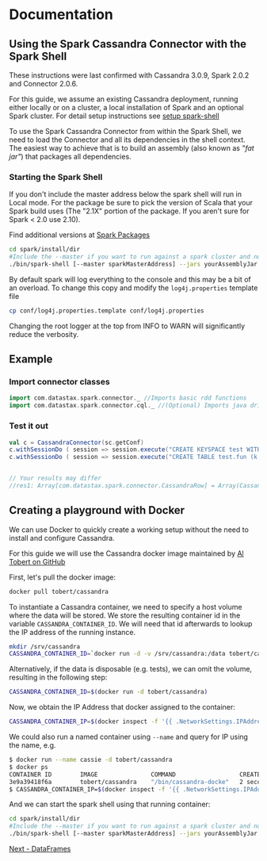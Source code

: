 # Documentation

## Using the Spark Cassandra Connector with the Spark Shell 

These instructions were last confirmed with Cassandra 3.0.9, Spark 2.0.2 and Connector 2.0.6.

For this guide, we assume an existing Cassandra deployment, running either locally or on a cluster, a local installation of Spark and an optional Spark cluster. For detail setup instructions see [setup spark-shell](13_1_setup_spark_shell.md)   

To use the Spark Cassandra Connector from within the Spark Shell, we need to load the Connector and all its dependencies in the shell context. The easiest way to achieve that is to build an assembly (also known as _"fat jar"_) that packages all dependencies.

### Starting the Spark Shell 
If you don't include the master address below the spark shell will run in Local mode. For the package be sure to pick the version
of Scala that your Spark build uses (The "2.1X" portion of the package. If you aren't sure for Spark < 2.0 use 2.10).


Find additional versions at [Spark Packages](https://spark-packages.org/package/datastax/spark-cassandra-connector)
  
```bash
cd spark/install/dir
#Include the --master if you want to run against a spark cluster and not local mode
./bin/spark-shell [--master sparkMasterAddress] --jars yourAssemblyJar --packages datastax:spark-cassandra-connector:2.4.1-s_2.11 --conf spark.cassandra.connection.host=yourCassandraClusterIp
```

By default spark will log everything to the console and this may be a bit of an overload. To change this copy and modify the `log4j.properties` template file
```bash
cp conf/log4j.properties.template conf/log4j.properties
```

Changing the root logger at the top from INFO to WARN will significantly reduce the verbosity.

## Example

### Import connector classes
```scala    
import com.datastax.spark.connector._ //Imports basic rdd functions
import com.datastax.spark.connector.cql._ //(Optional) Imports java driver helper functions
```
    
### Test it out
``` scala
val c = CassandraConnector(sc.getConf)
c.withSessionDo ( session => session.execute("CREATE KEYSPACE test WITH replication={'class':'SimpleStrategy', 'replication_factor':1}"))
c.withSessionDo ( session => session.execute("CREATE TABLE test.fun (k int PRIMARY KEY, v int)"))


// Your results may differ 
//res1: Array[com.datastax.spark.connector.CassandraRow] = Array(CassandraRow{k: 60, v: 60}, CassandraRow{k: 67, v: 67}, CassandraRow{k: 10, v: 10})
```

## Creating a playground with Docker

We can use Docker to quickly create a working setup without the need to install and configure Cassandra.

For this guide we will use the Cassandra docker image maintained by [Al Tobert on GitHub](https://github.com/tobert/cassandra-docker/blob/master/README.md)

First, let's pull the docker image:
```bash
docker pull tobert/cassandra
```

To instantiate a Cassandra container, we need to specify a host volume where the data will be stored. We store the resulting container id in the variable `CASSANDRA_CONTAINER_ID`. We will need that id afterwards to lookup the IP address of the running instance.
```bash
mkdir /srv/cassandra
CASSANDRA_CONTAINER_ID=`docker run -d -v /srv/cassandra:/data tobert/cassandra`
```

Alternatively, if the data is disposable (e.g. tests), we can omit the volume, resulting in the following step:
```bash
CASSANDRA_CONTAINER_ID=$(docker run -d tobert/cassandra)
```

Now, we obtain the IP Address that docker assigned to the container:
```bash
CASSANDRA_CONTAINER_IP=$(docker inspect -f '{{ .NetworkSettings.IPAddress }}' $CASSANDRA_CONTAINER_ID)
```

We could also run a named container using `--name` and query for IP using the name, e.g.

```bash
$ docker run --name cassie -d tobert/cassandra
$ docker ps
CONTAINER ID        IMAGE               COMMAND                  CREATED             STATUS              PORTS                                               NAMES
3e9a39418f6a        tobert/cassandra    "/bin/cassandra-docke"   2 seconds ago       Up 2 seconds        7000/tcp, 7199/tcp, 9042/tcp, 9160/tcp, 61621/tcp   cassie
$ CASSANDRA_CONTAINER_IP=$(docker inspect -f '{{ .NetworkSettings.IPAddress }}' cassie)
```

And we can start the spark shell using that running container:

```bash
cd spark/install/dir
#Include the --master if you want to run against a spark cluster and not local mode
./bin/spark-shell [--master sparkMasterAddress] --jars yourAssemblyJar --conf spark.cassandra.connection.host=$CASSANDRA_CONTAINER_IP
```

[Next - DataFrames](14_data_frames.md) 
